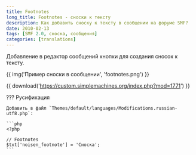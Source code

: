 ```yaml
---
title: Footnotes
long_title: Footnotes - сноски к тексту
description: Как добавить сноску к тексту в сообщении на форуме SMF?
date: 2010-02-13
tags: [SMF 2.0, сноска, сообщения]
categories: [translations]
---
```


Добавление в редактор сообщений кнопки для создания сносок к тексту.

<!-- more -->

{{ img('Пример сноски в сообщении', 'footnotes.png') }}

{{ download('https://custom.simplemachines.org/index.php?mod=1771') }}

??? Русификация

    Добавить в файл `Themes/default/languages/Modifications.russian-utf8.php`:

    ```php
    <?php

    // Footnotes
    $txt['noisen_footnote'] = 'Сноска';
    ```
